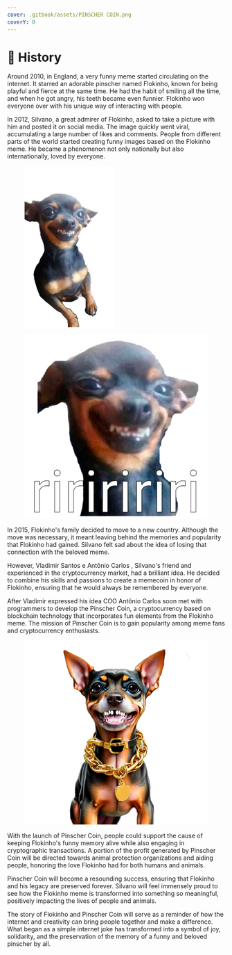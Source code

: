 ```yaml
---
cover: .gitbook/assets/PINSCHER COIN.png
coverY: 0
---
```


# 🐾 History

Around 2010, in England, a very funny meme started circulating on the internet. It starred an adorable pinscher named Flokinho, known for being playful and fierce at the same time. He had the habit of smiling all the time, and when he got angry, his teeth became even funnier. Flokinho won everyone over with his unique way of interacting with people.

In 2012, Silvano, a great admirer of Flokinho, asked to take a picture with him and posted it on social media. The image quickly went viral, accumulating a large number of likes and comments. People from different parts of the world started creating funny images based on the Flokinho meme. He became a phenomenon not only nationally but also internationally, loved by everyone.

<div>

<figure><img src=".gitbook/assets/pngimagem.png" alt="" width="208"><figcaption></figcaption></figure>

 

<figure><img src=".gitbook/assets/ririri (1).png" alt=""><figcaption></figcaption></figure>

</div>

In 2015, Flokinho's family decided to move to a new country. Although the move was necessary, it meant leaving behind the memories and popularity that Flokinho had gained. Silvano felt sad about the idea of losing that connection with the beloved meme.

However, Vladimir Santos e Antônio Carlos , Silvano's friend and experienced in the cryptocurrency market, had a brilliant idea. He decided to combine his skills and passions to create a memecoin in honor of Flokinho, ensuring that he would always be remembered by everyone.

After Vladimir expressed his idea COO Antônio Carlos soon met with programmers to develop the Pinscher Coin, a cryptocurrency based on blockchain technology that incorporates fun elements from the Flokinho meme. The mission of Pinscher Coin is to gain popularity among meme fans and cryptocurrency enthusiasts.

<figure><img src=".gitbook/assets/pngpinscher.png" alt=""><figcaption></figcaption></figure>

With the launch of Pinscher Coin, people could support the cause of keeping Flokinho's funny memory alive while also engaging in cryptographic transactions. A portion of the profit generated by Pinscher Coin will be directed towards animal protection organizations and aiding people, honoring the love Flokinho had for both humans and animals.

Pinscher Coin will become a resounding success, ensuring that Flokinho and his legacy are preserved forever. Silvano will feel immensely proud to see how the Flokinho meme is transformed into something so meaningful, positively impacting the lives of people and animals.

The story of Flokinho and Pinscher Coin will serve as a reminder of how the internet and creativity can bring people together and make a difference. What began as a simple internet joke has transformed into a symbol of joy, solidarity, and the preservation of the memory of a funny and beloved pinscher by all.
